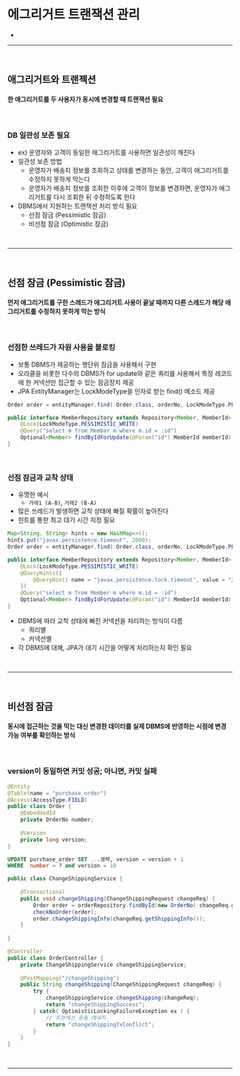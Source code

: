 # 에그리거트 트랜잭션 관리
> 
* 

<hr>
<br>

## 애그리거트와 트랜젝션
#### 한 애그리거트를 두 사용자가 동시에 변경할 때 트랜잭션 필요

<br>

### DB 일관성 보존 필요
* ex) 운영자와 고객이 동일한 애그리거트를 사용하면 일관성이 깨진다
* 일관성 보존 방법
  * 운영자가 배송지 정보를 조회하고 상태를 변경하는 동안, 고객이 애그리거트를 수정하지 못하게 막는다
  * 운영자가 배송지 정보를 조회한 이후에 고객이 정보를 변경하면, 운영자가 애그리거트를 다시 조회한 뒤 수정하도록 한다
* DBMS에서 지원하는 트랜잭션 처리 방식 필요
  * 선점 잠금 (Pessimistic 잠금)
  * 비선점 잠금 (Optimistic 잠금)

<br>
<hr>
<br>

## 선점 잠금 (Pessimistic 잠금)
#### 먼저 애그리거트를 구한 스레드가 애그리거트 사용이 끝날 때까지 다른 스레드가 해당 애그리거트를 수정하지 못하게 막는 방식

<br>

### 선점한 쓰레드가 자원 사용을 블로킹
* 보통 DBMS가 제공하는 행단위 잠금을 사용해서 구현
* 오라클을 비롯한 다수의 DBMS가 for update와 같은 쿼리를 사용해서 특정 레코드에 한 커넥션만 접근할 수 있는 잠금장치 제공
* JPA EntityManager는 LockModeType을 인자로 받는 find() 메소드 제공
```java
Order order = entityManager.find( Order.class, orderNo, LockModeType.PESSIMISTIC_WRITE )
```
```java
public interface MemberRepository extends Repository<Member, MemberId> {
    @Lock(LockModeType.PESSIMISTIC_WRITE)
    @Query("select m from Member m where m.id = :id")
    Optional<Member> findByIdForUpdate(@Param("id") MemberId memberId);
}
```

<br>

### 선점 잠금과 교착 상태
* 유명한 예시
  * `거래1 (A-B)`, `거래2 (B-A)`
* 많은 쓰레드가 발생하면 교착 상태에 빠질 확률이 높아진다
* 힌트를 통한 최고 대기 시간 지정 필요
```java
Map<String, String> hints = new HashMap<>();
hints.put("javax.persistence.timeout", 2000);
Order order = entityManager.find( Order.class, orderNo, LockModeType.PESSIMISTIC_WRITE, hints );
```
```java
public interface MemberRepository extends Repository<Member, MemberId> {
    @Lock(LockModeType.PESSIMISTIC_WRITE)
    @QueryHints({
        @QueryHint( name = "javax.persistence.lock.timeout", value = "2000" )
    })
    @Query("select m from Member m where m.id = :id")
    Optional<Member> findByIdForUpdate(@Param("id") MemberId memberId);
}
```
* DBMS에 따라 교착 상태에 빠진 커넥션을 처리하는 방식이 다름
  * 쿼리별
  * 커넥션별
* 각 DBMS에 대해, JPA가 대기 시간을 어떻게 처리하는지 확인 필요

<br>
<hr>
<br>

## 비선점 잠금
#### 동시에 접근하는 것을 막는 대신 변경한 데이터를 실제 DBMS에 반영하는 시점에 변경 가능 여부를 확인하는 방식

<br>

### version이 동일하면 커밋 성공; 아니면, 커밋 실패
```java
@Entity
@Table(name = "purchase_order")
@Access(AccessType.FIELD)
public class Order {
    @EmbeddedId
    private OrderNo number;
    
    @Version
    private long version;
}
```
```sql
UPDATE purchase_order SET ...생략, version = version + 1
WHERE  number = ? and version = 10
```
```java
public class ChangeShippingService {
    
    @Transactional
    public void changeShipping(ChangeShippingRequest changeReq) {
        Order order = orderRepository.findById(new OrderNo( changeReq.getNumber()));
        checkNoOrder(order);
        order.changeShippingInfo(changeReq.getShippingInfo());
    }
    
}
```
```java
@Controller
public class OrderController {
    private ChangeShippingService changeShippingService;
    
    @PostMapping("/changeShipping")
    public String changeShipping(ChangeShippingRequest changeReq) {
        try {
            changeShippingService.changeShipping(changeReq);
            return "changeShippingSuccess";
        } catch( OptimisticLockingFailureException ex ) {
            // 트랜젝션 충돌 메세지
            return "changeShippingTxConflict";
        }
    }
}
```

<br>
<hr>
<br>
